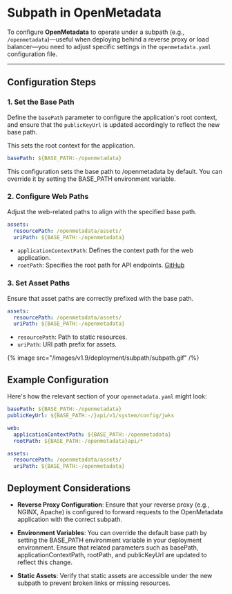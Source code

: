 # Subpath in OpenMetadata

To configure **OpenMetadata** to operate under a subpath (e.g., `/openmetadata`)—useful when deploying behind a reverse proxy or load balancer—you need to adjust specific settings in the `openmetadata.yaml` configuration file.

---

## Configuration Steps

### 1. Set the Base Path

Define the `basePath` parameter to configure the application's root context, and ensure that the `publicKeyUrl` is updated accordingly to reflect the new base path.

This sets the root context for the application.

```yaml
basePath: ${BASE_PATH:-/openmetadata}
```

This configuration sets the base path to /openmetadata by default. You can override it by setting the BASE_PATH environment variable.

### 2. Configure Web Paths

Adjust the web-related paths to align with the specified base path.


```yaml
assets:
  resourcePath: /openmetadata/assets/
  uriPath: ${BASE_PATH:-/openmetadata}
```

- `applicationContextPath`: Defines the context path for the web application.
- `rootPath`: Specifies the root path for API endpoints. [GitHub](https://github.com/open-metadata/OpenMetadata/discussions/17954)

### 3. Set Asset Paths

Ensure that asset paths are correctly prefixed with the base path.

```yaml
assets:
  resourcePath: /openmetadata/assets/
  uriPath: ${BASE_PATH:-/openmetadata}
```

- `resourcePath`: Path to static resources.
- `uriPath`: URI path prefix for assets.

{% image
  src="/images/v1.9/deployment/subpath/subpath.gif"
/%}

## Example Configuration

Here's how the relevant section of your `openmetadata.yaml` might look:

```yaml
basePath: ${BASE_PATH:-/openmetadata}
publicKeyUrl: ${BASE_PATH:-/}api/v1/system/config/jwks

web:
  applicationContextPath: ${BASE_PATH:-/openmetadata}
  rootPath: ${BASE_PATH:-/openmetadata}api/*

assets:
  resourcePath: /openmetadata/assets/
  uriPath: ${BASE_PATH:-/openmetadata}
```

## Deployment Considerations

- **Reverse Proxy Configuration**: Ensure that your reverse proxy (e.g., NGINX, Apache) is configured to forward requests to the OpenMetadata application with the correct subpath.

- **Environment Variables**: You can override the default base path by setting the BASE_PATH environment variable in your deployment environment. Ensure that related parameters such as basePath, applicationContextPath, rootPath, and publicKeyUrl are updated to reflect this change.

- **Static Assets**: Verify that static assets are accessible under the new subpath to prevent broken links or missing resources.
